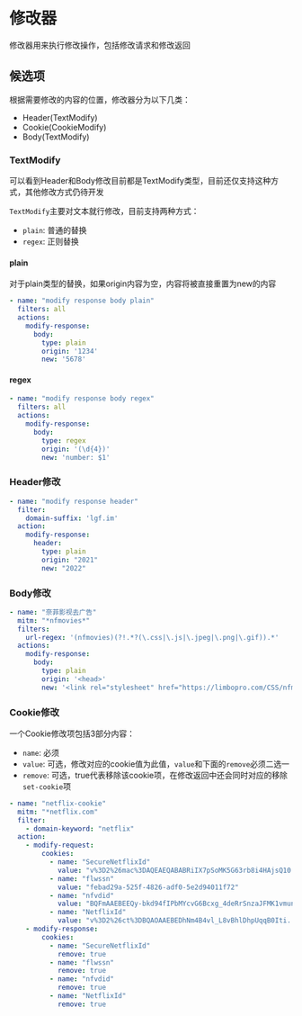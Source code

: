 # 修改器

修改器用来执行修改操作，包括修改请求和修改返回

## 候选项

根据需要修改的内容的位置，修改器分为以下几类：

- Header(TextModify)
- Cookie(CookieModify)
- Body(TextModify)

### TextModify

可以看到Header和Body修改目前都是TextModify类型，目前还仅支持这种方式，其他修改方式仍待开发

`TextModify`主要对文本就行修改，目前支持两种方式：

- `plain`: 普通的替换
- `regex`: 正则替换

#### plain

对于plain类型的替换，如果origin内容为空，内容将被直接重置为new的内容

```yaml
- name: "modify response body plain"
  filters: all
  actions:
    modify-response:
      body:
        type: plain
        origin: '1234'
        new: '5678'
```

#### regex

```yaml
- name: "modify response body regex"
  filters: all
  actions:
    modify-response:
      body:
        type: regex
        origin: '(\d{4})'
        new: 'number: $1'
```

### Header修改

```yaml
- name: "modify response header"
  filter:
    domain-suffix: 'lgf.im'
  action:
    modify-response:
      header:
        type: plain
        origin: "2021"
        new: "2022"
```

### Body修改

```yaml
- name: "奈菲影视去广告"
  mitm: "*nfmovies*"
  filters:
    url-regex: '(nfmovies)(?!.*?(\.css|\.js|\.jpeg|\.png|\.gif)).*'
  actions:
    modify-response:
      body:
        type: plain
        origin: '<head>'
        new: '<link rel="stylesheet" href="https://limbopro.com/CSS/nfmovies.css"......'
```

### Cookie修改

一个Cookie修改项包括3部分内容：

- `name`: 必须
- `value`: 可选，修改对应的cookie值为此值，`value`和下面的`remove`必须二选一
- `remove`: 可选，true代表移除该cookie项，在修改返回中还会同时对应的移除`set-cookie`项


```yaml
- name: "netflix-cookie"
  mitm: "*netflix.com"
  filter:
    - domain-keyword: "netflix"
  action:
    - modify-request:
        cookies:
          - name: "SecureNetflixId"
            value: "v%3D2%26mac%3DAQEAEQABABRiIX7pSoMK5G63rb8i4HAjsQ10......"
          - name: "flwssn"
            value: "febad29a-525f-4826-adf0-5e2d94011f72"
          - name: "nfvdid"
            value: "BQFmAAEBEEQy-bkd94fIPbMYcvG6Bcxg_4deRrSnzaJFMK1vmunodPN......"
          - name: "NetflixId"
            value: "v%3D2%26ct%3DBQAOAAEBEDhNm4B4vl_L8vBhlDhpUqqB0Iti......"
    - modify-response:
        cookies:
          - name: "SecureNetflixId"
            remove: true
          - name: "flwssn"
            remove: true
          - name: "nfvdid"
            remove: true
          - name: "NetflixId"
            remove: true

```